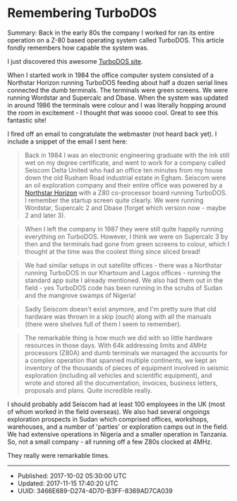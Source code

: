 # Remembering TurboDOS

Summary: Back in the early 80s the company I worked for ran its entire
operation on a Z-80 based operating system called TurboDOS. This
article fondly remembers how capable the system was.

I just discovered this awesome [TurboDOS
site](http://www.cpm8680.com/turbodos/).

When I started work in 1984 the office computer system consisted of a
Northstar Horizon running TurboDOS feeding about half a dozen serial
lines connected the dumb terminals. The terminals were green
screens. We were running Wordstar and Supercalc and Dbase. When the
system was updated in around 1986 the terminals were colour and I was
literally hopping around the room in excitement - I thought *that* was
soooo cool. Great to see this fantastic site!

I fired off an email to congratulate the webmaster (not heard back
yet). I include a snippet of the email I sent here:

>Back in 1984 I was an electronic engineering graduate with the ink
>still wet on my degree certificate, and went to work for a company
>called Seiscom Delta United who had an office ten minutes from my
>house down the old Rusham Road industrial estate in Egham. Seiscom
>were an oil exploration company and their entire office was powered
>by a [Northstar
>Horizon](https://en.wikipedia.org/wiki/NorthStar_Horizon) with a Z80
>co-processor board running TurboDOS. I remember the startup screen
>quite clearly. We were running Wordstar, Supercalc 2 and Dbase
>(forget which version now - maybe 2 and later 3).

>When I left the company in 1987 they were still quite happily running
>everything on TurboDOS. However, I think we were on Supercalc 3 by
>then and the terminals had gone from green screens to colour, which I
>thought at the time was the coolest thing since sliced bread!

>We had similar setups in out satellite offices - there was a
>Northstar running TurboDOS in our Khartoum and Lagos offices -
>running the standard app suite I already mentioned. We also had them
>out in the field - yes TurboDOS code has been running in the scrubs
>of Sudan and the mangrove swamps of Nigeria!

>Sadly Seiscom doesn't exist anymore, and I'm pretty sure that old
>hardware was thrown in a skip (ouch) along with all the manuals
>(there were shelves full of them I seem to remember).

>The remarkable thing is how much we did with so little hardware
>resources in those days. With 64k addressing limits and 4MHz
>processors (Z80A) and dumb terminals we managed the accounts for a
>complex operation that spanned multiple continents, we kept an
>inventory of the thousands of pieces of equipment involved in seismic
>exploration (including all vehicles and scientific equipment), and
>wrote and stored all the documentation, invoices, business letters,
>proposals and plans. Quite incredible really.

I should probably add Seiscom had at least 100 employees in the UK
(most of whom worked in the field overseas). We also had several
ongoings exploration prospects in Sudan which comprised offices,
workshops, warehouses, and a number of 'parties' or exploration camps
out in the field. We had extensive operations in Nigeria and a smaller
operation in Tanzania. So, not a small company - all running off a few
Z80s clocked at 4MHz. 

They really were remarkable times.

---

* Published: 2017-10-02 05:30:00 UTC 
* Updated: 2017-11-15 17:40:20 UTC
* UUID: 3466E689-D274-4D70-B3FF-8369AD7CA039


